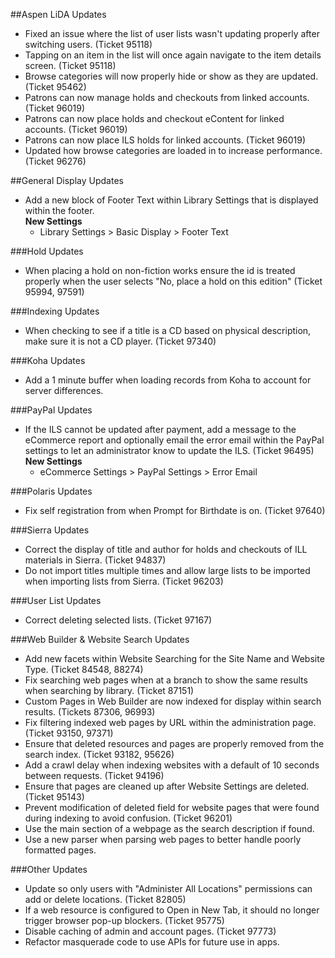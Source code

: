 ##Aspen LiDA Updates
- Fixed an issue where the list of user lists wasn't updating properly after switching users. (Ticket 95118)
- Tapping on an item in the list will once again navigate to the item details screen. (Ticket 95118)
- Browse categories will now properly hide or show as they are updated. (Ticket 95462)
- Patrons can now manage holds and checkouts from linked accounts. (Ticket 96019)
- Patrons can now place holds and checkout eContent for linked accounts. (Ticket 96019)
- Patrons can now place ILS holds for linked accounts. (Ticket 96019)
- Updated how browse categories are loaded in to increase performance. (Ticket 96276)

##General Display Updates
- Add a new block of Footer Text within Library Settings that is displayed within the footer.   
  **New Settings**
  - Library Settings > Basic Display > Footer Text 

###Hold Updates
- When placing a hold on non-fiction works ensure the id is treated properly when the user selects "No, place a hold on this edition" (Ticket 95994, 97591)

###Indexing Updates
- When checking to see if a title is a CD based on physical description, make sure it is not a CD player. (Ticket 97340)

###Koha Updates 
- Add a 1 minute buffer when loading records from Koha to account for server differences.

###PayPal Updates
- If the ILS cannot be updated after payment, add a message to the eCommerce report and optionally email the error email within the PayPal settings to let an administrator know to update the ILS. (Ticket 96495)   
  **New Settings**
  - eCommerce Settings > PayPal Settings > Error Email

###Polaris Updates 
- Fix self registration from when Prompt for Birthdate is on. (Ticket 97640)

###Sierra Updates
- Correct the display of title and author for holds and checkouts of ILL materials in Sierra. (Ticket 94837)
- Do not import titles multiple times and allow large lists to be imported when importing lists from Sierra. (Ticket 96203)

###User List Updates
- Correct deleting selected lists. (Ticket 97167)

###Web Builder & Website Search Updates
- Add new facets within Website Searching for the Site Name and Website Type. (Ticket 84548, 88274)
- Fix searching web pages when at a branch to show the same results when searching by library. (Ticket 87151)
- Custom Pages in Web Builder are now indexed for display within search results.  (Tickets 87306, 96993)
- Fix filtering indexed web pages by URL within the administration page. (Ticket 93150, 97371)
- Ensure that deleted resources and pages are properly removed from the search index. (Ticket 93182, 95626)
- Add a crawl delay when indexing websites with a default of 10 seconds between requests. (Ticket 94196)
- Ensure that pages are cleaned up after Website Settings are deleted. (Ticket 95143)
- Prevent modification of deleted field for website pages that were found during indexing to avoid confusion. (Ticket 96201)
- Use the main section of a webpage as the search description if found. 
- Use a new parser when parsing web pages to better handle poorly formatted pages. 

###Other Updates
- Update so only users with "Administer All Locations" permissions can add or delete locations. (Ticket 82805)
- If a web resource is configured to Open in New Tab, it should no longer trigger browser pop-up blockers. (Ticket 95775)
- Disable caching of admin and account pages. (Ticket 97773)
- Refactor masquerade code to use APIs for future use in apps. 
